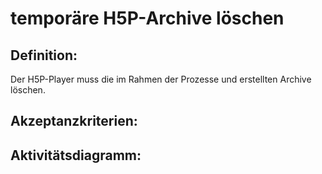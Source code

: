 # temporäre H5P-Archive löschen

## Definition:

Der H5P-Player muss die im Rahmen der Prozesse [](HSE1.md)und [](HSE2.md)
erstellten Archive löschen. 
 
## Akzeptanzkriterien:




## Aktivitätsdiagramm:


